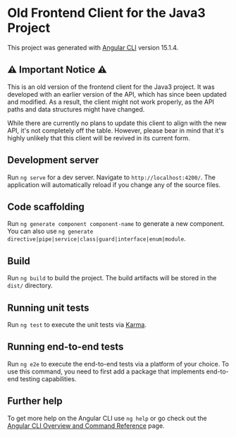 # Old Frontend Client for the Java3 Project

This project was generated with [Angular CLI](https://github.com/angular/angular-cli) version 15.1.4.

## :warning: Important Notice :warning:

This is an old version of the frontend client for the Java3 project. It was developed with an earlier version of the API, which has since been updated and modified. As a result, the client might not work properly, as the API paths and data structures might have changed.

While there are currently no plans to update this client to align with the new API, it's not completely off the table. However, please bear in mind that it's highly unlikely that this client will be revived in its current form.

## Development server

Run `ng serve` for a dev server. Navigate to `http://localhost:4200/`. The application will automatically reload if you change any of the source files.

## Code scaffolding

Run `ng generate component component-name` to generate a new component. You can also use `ng generate directive|pipe|service|class|guard|interface|enum|module`.

## Build

Run `ng build` to build the project. The build artifacts will be stored in the `dist/` directory.

## Running unit tests

Run `ng test` to execute the unit tests via [Karma](https://karma-runner.github.io).

## Running end-to-end tests

Run `ng e2e` to execute the end-to-end tests via a platform of your choice. To use this command, you need to first add a package that implements end-to-end testing capabilities.

## Further help

To get more help on the Angular CLI use `ng help` or go check out the [Angular CLI Overview and Command Reference](https://angular.io/cli) page.

